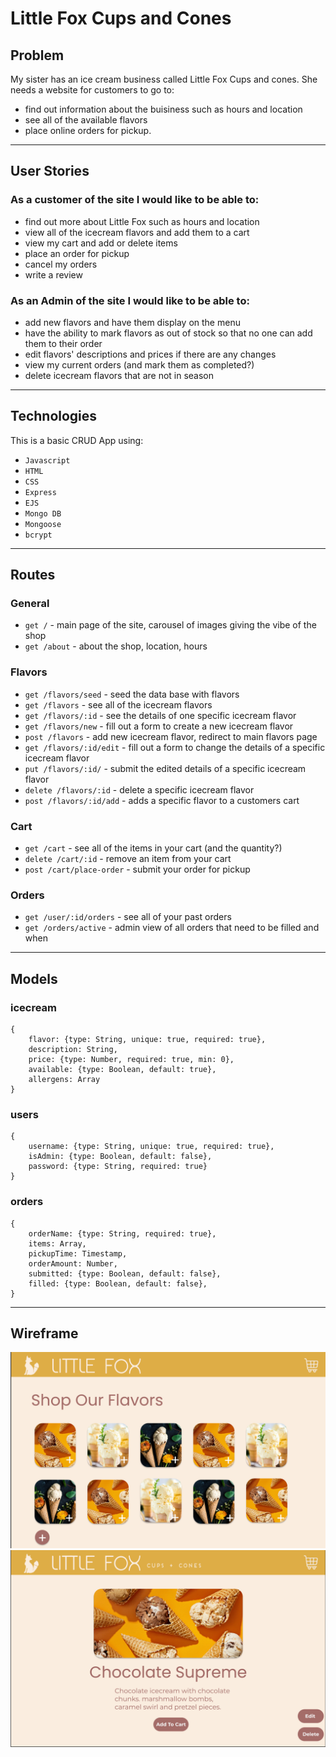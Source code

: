 # Little Fox Cups and Cones 

## Problem
My sister has an ice cream business called Little Fox Cups and cones. She needs a website for customers to go to:
- find out information about the buisiness such as hours and location
- see all of the available flavors
- place online orders for pickup. 
---
## User Stories
### As a customer of the site I would like to be able to:
- find out more about Little Fox such as hours and location
- view all of the icecream flavors and add them to a cart
- view my cart and add or delete items
- place an order for pickup 
- cancel my orders
- write a review 

### As an Admin of the site I would like to be able to:
- add new flavors and have them display on the menu 
- have the ability to mark flavors as out of stock so that no one can add them to their order
- edit flavors' descriptions and prices if there are any changes
- view my current orders (and mark them as completed?)
- delete icecream flavors that are not in season
---
## Technologies 
This is a basic CRUD App using:
- `Javascript`
- `HTML`
- `CSS`
- `Express`
- `EJS`
- `Mongo DB`
- `Mongoose`
- `bcrypt`
---
## Routes
### General 
- `get /` - main page of the site, carousel of images giving the vibe of the shop
- `get /about` - about the shop, location, hours
### Flavors 
- `get /flavors/seed` - seed the data base with flavors
- `get /flavors` - see all of the icecream flavors  
- `get /flavors/:id` - see the details of one specific icecream flavor
- `get /flavors/new` - fill out a form to create a new icecream flavor 
- `post /flavors` - add new icecream flavor, redirect to main flavors page
- `get /flavors/:id/edit` - fill out a form to change the details of a specific icecream flavor
- `put /flavors/:id/` - submit the edited details of a specific icecream flavor
- `delete /flavors/:id` - delete a specific icecream flavor 
- `post /flavors/:id/add` - adds a specific flavor to a customers cart 
### Cart 
- `get /cart` - see all of the items in your cart (and the quantity?)
- `delete /cart/:id` - remove an item from your cart 
- `post /cart/place-order` - submit your order for pickup 
### Orders
- `get /user/:id/orders` - see all of your past orders 
- `get /orders/active` - admin view of all orders that need to be filled and when
---
## Models
### icecream
```
{
    flavor: {type: String, unique: true, required: true},
    description: String,
    price: {type: Number, required: true, min: 0}, 
    available: {type: Boolean, default: true},
    allergens: Array  
}
```
### users
```
{
    username: {type: String, unique: true, required: true},
    isAdmin: {type: Boolean, default: false},
    password: {type: String, required: true}
}
```
### orders 
```
{
    orderName: {type: String, required: true},  
    items: Array,
    pickupTime: Timestamp,
    orderAmount: Number, 
    submitted: {type: Boolean, default: false},
    filled: {type: Boolean, default: false},
}
```
---
## Wireframe

![All Flavors](./littlefox_index.png)
![One Flavors](./littlefox_show.png)

